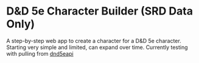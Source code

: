 # D&amp;D 5e Character Builder (SRD Data Only)

A step-by-step web app to create a character for a D&D 5e character. Starting very simple and limited, can expand over time.
Currently testing with pulling from [dnd5eapi](http://www.dnd5eapi.co/)
